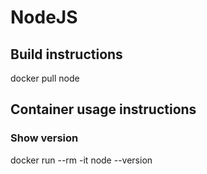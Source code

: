 # NodeJS

## Build instructions
docker pull node

## Container usage instructions

### Show version
docker run --rm -it node --version

